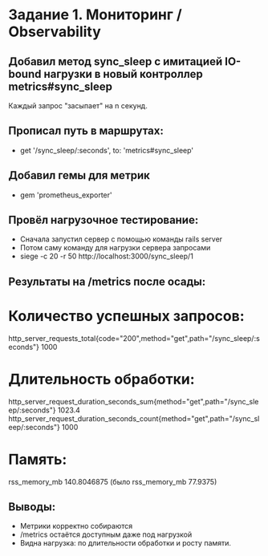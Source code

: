 # Задание 1. Мониторинг / Observability

## Добавил метод sync_sleep с имитацией IO-bound нагрузки в новый контроллер metrics#sync_sleep
Каждый запрос "засыпает" на n секунд.

## Прописал путь в маршрутах:
- get '/sync_sleep/:seconds', to: 'metrics#sync_sleep'

## Добавил гемы для метрик
- gem 'prometheus_exporter'

## Провёл нагрузочное тестирование: 
- Сначала запустил сервер с помощью команды rails server
- Потом саму команду для нагрузки сервера запросами
- siege -c 20 -r 50 http://localhost:3000/sync_sleep/1

## Результаты на /metrics после осады:
# Количество успешных запросов:
http_server_requests_total{code="200",method="get",path="/sync_sleep/:seconds"} 1000

# Длительность обработки:
http_server_request_duration_seconds_sum{method="get",path="/sync_sleep/:seconds"} 1023.4
http_server_request_duration_seconds_count{method="get",path="/sync_sleep/:seconds"} 1000

# Память:
rss_memory_mb 140.8046875 (было rss_memory_mb 77.9375)

## Выводы:
- Метрики корректно собираются
- /metrics остаётся доступным даже под нагрузкой
- Видна нагрузка: по длительности обработки и росту памяти.
